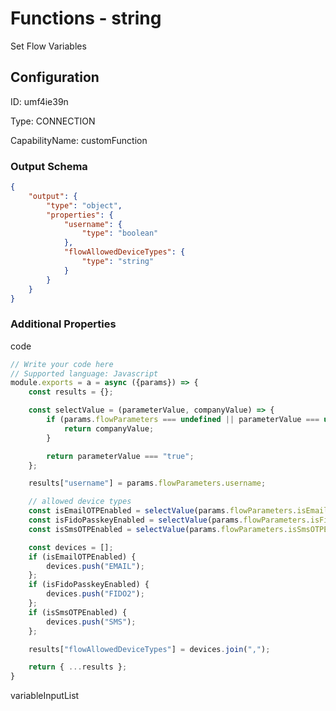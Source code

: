# Functions - string 
Set Flow Variables
## Configuration
ID:  umf4ie39n

Type: CONNECTION 

CapabilityName: customFunction





### Output Schema
``` json 
{
	"output": {
		"type": "object",
		"properties": {
			"username": {
				"type": "boolean"
			},
			"flowAllowedDeviceTypes": {
				"type": "string"
			}
		}
	}
} 
```

### Additional Properties
code
```js 
// Write your code here
// Supported language: Javascript 
module.exports = a = async ({params}) => {
	const results = {};

	const selectValue = (parameterValue, companyValue) => {
		if (params.flowParameters === undefined || parameterValue === undefined) {
			return companyValue;
		}

		return parameterValue === "true";
	};

	results["username"] = params.flowParameters.username;

	// allowed device types
	const isEmailOTPEnabled = selectValue(params.flowParameters.isEmailOTPEnabled, params.ciam_emailOtpEnabled);
	const isFidoPasskeyEnabled = selectValue(params.flowParameters.isFidoPasskeyEnabled, params.ciam_fidoPasskeyEnabled);
	const isSmsOTPEnabled = selectValue(params.flowParameters.isSmsOTPEnabled, params.ciam_smsOtpEnabled);	

	const devices = [];
	if (isEmailOTPEnabled) {
		devices.push("EMAIL");
	};
	if (isFidoPasskeyEnabled) {
		devices.push("FIDO2");
	};
	if (isSmsOTPEnabled) {
		devices.push("SMS");
	};

	results["flowAllowedDeviceTypes"] = devices.join(",");

	return { ...results };
}
```


variableInputList
```
```




